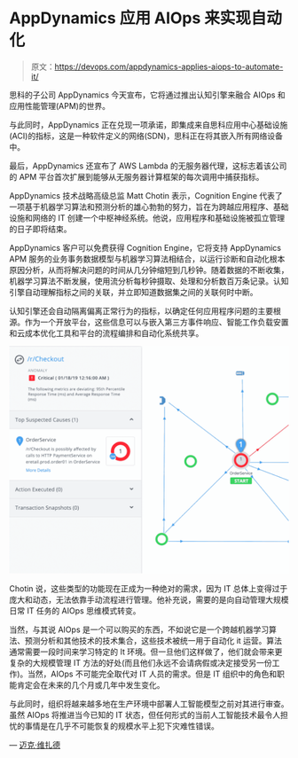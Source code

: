 # AppDynamics 应用 AIOps 来实现自动化

> 原文：<https://devops.com/appdynamics-applies-aiops-to-automate-it/>

思科的子公司 AppDynamics 今天宣布，它将通过推出认知引擎来融合 AIOps 和应用性能管理(APM)的世界。

与此同时，AppDynamics 正在兑现一项承诺，即集成来自思科应用中心基础设施(ACI)的指标，这是一种软件定义的网络(SDN)，思科正在将其嵌入所有网络设备中。

最后，AppDynamics 还宣布了 AWS Lambda 的无服务器代理，这标志着该公司的 APM 平台首次扩展到能够从无服务器计算框架的每次调用中捕获指标。

AppDynamics 技术战略高级总监 Matt Chotin 表示，Cognition Engine 代表了一项基于机器学习算法和预测分析的雄心勃勃的努力，旨在为跨越应用程序、基础设施和网络的 IT 创建一个中枢神经系统。他说，应用程序和基础设施被孤立管理的日子即将结束。

AppDynamics 客户可以免费获得 Cognition Engine，它将支持 AppDynamics APM 服务的业务事务数据模型与机器学习算法相结合，以运行诊断和自动化根本原因分析，从而将解决问题的时间从几分钟缩短到几秒钟。随着数据的不断收集，机器学习算法不断发展，使用流分析每秒钟摄取、处理和分析数百万条记录。认知引擎自动理解指标之间的关联，并立即知道数据集之间的关联何时中断。

认知引擎还会自动隔离偏离正常行为的指标，以确定任何应用程序问题的主要根源。作为一个开放平台，这些信息可以与嵌入第三方事件响应、智能工作负载安置和云成本优化工具和平台的流程编排和自动化系统共享。

![](img/a791e10ddf941adcea7358792bcb2f42.png)

Chotin 说，这些类型的功能现在正成为一种绝对的需求，因为 IT 总体上变得过于庞大和动态，无法依靠手动流程进行管理。他补充说，需要的是向自动管理大规模日常 IT 任务的 AIOps 思维模式转变。

当然，与其说 AIOps 是一个可以购买的东西，不如说它是一个跨越机器学习算法、预测分析和其他技术的技术集合，这些技术被统一用于自动化 it 运营。算法通常需要一段时间来学习特定的 It 环境。但一旦他们这样做了，他们就会带来更复杂的大规模管理 IT 方法的好处(而且他们永远不会请病假或决定接受另一份工作)。当然，AIOps 不可能完全取代对 IT 人员的需求。但是 IT 组织中的角色和职能肯定会在未来的几个月或几年中发生变化。

与此同时，组织将越来越多地在生产环境中部署人工智能模型之前对其进行审查。虽然 AIOps 将推进当今已知的 IT 状态，但任何形式的当前人工智能技术最令人担忧的事情是在几乎不可能恢复的规模水平上犯下灾难性错误。

— [迈克·维扎德](https://devops.com/author/mike-vizard/)